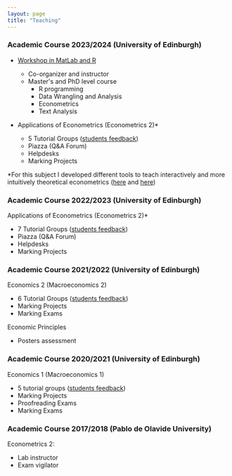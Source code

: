 ```yaml
---
layout: page
title: "Teaching"
---
```


### Academic Course 2023/2024 (University of Edinburgh)
- [Workshop in MatLab and R](https://drive.google.com/drive/folders/1_RiEFW0r_V_Bybjowgiwbq6t6-UXLX7S?usp=sharing)
  - Co-organizer and instructor
  - Master's and PhD level course
    -  R programming
    -  Data Wrangling and Analysis
    -  Econometrics
    -  Text Analysis

- Applications of Econometrics (Econometrics 2)*
  - 5 Tutorial Groups ([students feedback](https://drive.google.com/file/d/1w3zzWZpd-AlHJJZYGzW5XquSXNwIMwA9/view?usp=sharing))
  - Piazza (Q&A Forum)
  - Helpdesks
  - Marking Projects
 
*For this subject I developed different tools to teach interactively and more intuitively theoretical econometrics ([here](https://davmesrui.shinyapps.io/AoE_tutorial_1/) and [here](https://davmesrui.shinyapps.io/AoE_tutorial_2/))

### Academic Course 2022/2023 (University of Edinburgh)
Applications of Econometrics (Econometrics 2)*
- 7 Tutorial Groups ([students feedback](https://drive.google.com/file/d/19xJYe8zNnYhfLAHq_F1AQ5oY2uT4Tzoz/view?usp=sharing))
- Piazza (Q&A Forum)
- Helpdesks
- Marking Projects

### Academic Course 2021/2022 (University of Edinburgh)
Economics 2 (Macroeconomics 2)
- 6 Tutorial Groups ([students feedback](https://drive.google.com/file/d/1Q14CVvrGH5LKN2-SSVkyHDQjW9jQzG1X/view?usp=sharing))
- Marking Projects
- Marking Exams

Economic Principles
-  Posters assessment

### Academic Course 2020/2021 (University of Edinburgh)
Economics 1 (Macroeconomics 1)
- 5 tutorial groups ([students feedback](https://drive.google.com/file/d/1NAxndo9zz3noQu2LLHfMjmQaRTay05kb/view?usp=sharing))
- Marking Projects
- Proofreading Exams
- Marking Exams

### Academic Course 2017/2018 (Pablo de Olavide University)
Econometrics 2:
- Lab instructor
- Exam vigilator

